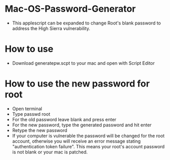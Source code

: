 # Mac-OS-Password-Generator
- This applescript can be expanded to change Root's blank password to address the High Sierra vulnerability. 

# How to use
- Download generatepw.scpt to your mac and open with Script Editor

# How to use the new password for root
- Open terminal
- Type  passwd root
- For the old password leave blank and press enter
- For the new password, type the generated password and hit enter
- Retype the new password
- If your computer is vulnerable the password will be changed for the root account, otherwise you will receive an error message stating "authentication token failure". This means your root's account password is not blank or your mac is patched. 
